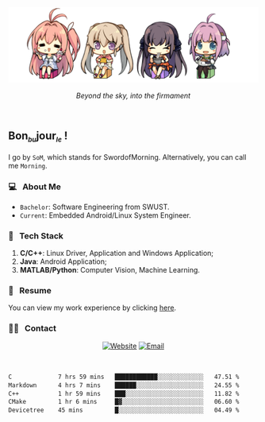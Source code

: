 <img src="./pic/Aokana.png">
<p align="center"><em>Beyond the sky, into the firmament</em></p>

<br/>

## Bon<sub><em><font size=2>bu</font></em></sub>jour<sub><em><font size=2>le</font></em></sub> !

I go by `SoM`, which stands for SwordofMorning. Alternatively, you can call me `Morning`.

### 💻 &nbsp; About Me

- `Bachelor`: Software Engineering from SWUST.
- `Current`: Embedded Android/Linux System Engineer.

### 🔧 &nbsp; Tech Stack

1. **C/C++**: Linux Driver, Application and Windows Application;
2. **Java**: Android Application;
3. **MATLAB/Python**: Computer Vision, Machine Learning.

### 📝 &nbsp; Resume

You can view my work experience by clicking <a href="https://swordofmorning.com/index.php/contact/">here</a>.

### 🤝🏻 &nbsp; Contact

<p align="center">
<a href="https://swordofmorning.com/"><img alt="Website" src="https://img.shields.io/badge/Website-swordofmorning.com-blue?style=flat-square&logo=google-chrome"></a>
<a href="mailto:master@xiaojintao.email
"><img alt="Email" src="https://img.shields.io/badge/Email-master@xiaojintao.email-blue?style=flat-square&logo=gmail"></a>
</p>

<br/>

<!--START_SECTION:waka-->

```txt
C             7 hrs 59 mins   ████████████░░░░░░░░░░░░░   47.51 %
Markdown      4 hrs 7 mins    ██████░░░░░░░░░░░░░░░░░░░   24.55 %
C++           1 hr 59 mins    ███░░░░░░░░░░░░░░░░░░░░░░   11.82 %
CMake         1 hr 6 mins     █▓░░░░░░░░░░░░░░░░░░░░░░░   06.60 %
Devicetree    45 mins         █░░░░░░░░░░░░░░░░░░░░░░░░   04.49 %
```

<!--END_SECTION:waka-->
